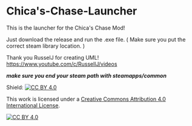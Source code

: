# Chica's-Chase-Launcher

This is the launcher for the Chica's Chase Mod! 
  
 Just download the release and run the .exe file.
   ( Make sure you put the correct steam library location. )

Thank you RusselJ for creating UML! https://www.youtube.com/c/RussellJ/videos

***make sure you end your steam path with steamapps/common***

Shield: [![CC BY 4.0][cc-by-shield]][cc-by]

This work is licensed under a
[Creative Commons Attribution 4.0 International License][cc-by].

[![CC BY 4.0][cc-by-image]][cc-by]

[cc-by]: http://creativecommons.org/licenses/by/4.0/
[cc-by-image]: https://i.creativecommons.org/l/by/4.0/88x31.png
[cc-by-shield]: https://img.shields.io/badge/License-CC%20BY%204.0-lightgrey.svg
